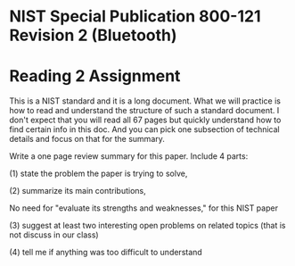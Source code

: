 # NIST Special Publication 800-121 Revision 2 (Bluetooth)

# Reading 2 Assignment

This is a NIST standard and it is a long document. What we will practice is how to read and understand the structure of such a standard document. I don't expect that you will read all 67 pages but quickly understand how to find certain info in this doc. And you can pick one subsection of technical details and focus on that for the summary.

Write a one page review summary for this paper. Include 4 parts:

(1) state the problem the paper is trying to solve,

(2) summarize its main contributions,

No need for "evaluate its strengths and weaknesses," for this NIST paper

(3) suggest at least two interesting open problems on related topics (that is not discuss in our class)

(4) tell me if anything was too difficult to understand